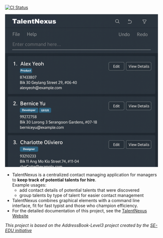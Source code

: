 [![CI Status](https://github.com/AY2526S1-CS2103T-F09-3/tp/actions/workflows/gradle.yml/badge.svg)](https://github.com/AY2526S1-CS2103T-F09-3/tp/actions/workflows/gradle.yml)

![Ui](docs/images/Ui.png)

* TalentNexus is a centralized contact managing application for managers to **keep track of potential talents for hire**.<br>
  Example usages:
  * add contact details of potential talents that were discovered
  * group talents by type of talent for easier contact management
* TalentNexus combines graphical elements with a command line interface, fit for fast typist and those who champion efficiency.
* For the detailed documentation of this project, see the [TalentNexus Website](https://ay2526s1-cs2103t-f09-3.github.io/tp/)

_This project is based on the AddressBook-Level3 project created by the [SE-EDU initiative](https://se-education.org)_
